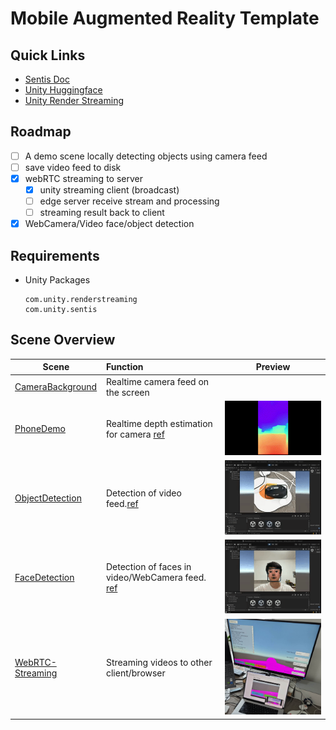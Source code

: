 # Mobile Augmented Reality Template

## Quick Links

* [Sentis Doc](https://docs.unity3d.com/Packages/com.unity.sentis@1.2/manual/create-an-input-tensor.html)
* [Unity Huggingface](https://huggingface.co/unity)
* [Unity Render Streaming](https://docs.unity3d.com/Packages/com.unity.renderstreaming@3.1/manual/index.html)

## Roadmap

- [ ] A demo scene locally detecting objects using camera feed
- [ ] save video feed to disk
- [x] webRTC streaming to server
    - [x] unity streaming client (broadcast)
    - [ ] edge server receive stream and processing
    - [ ] streaming result back to client
- [x] WebCamera/Video face/object detection

## Requirements

* Unity Packages
    ```
    com.unity.renderstreaming
    com.unity.sentis
    ```

## Scene Overview

| Scene                                                    | Function                                                                                                                         | Preview                                                     |
|----------------------------------------------------------|:---------------------------------------------------------------------------------------------------------------------------------|-------------------------------------------------------------|
| [CameraBackground](Assets/Scenes/CameraBackground.unity) | Realtime camera feed on the screen                                                                                               |                                                             |
| [PhoneDemo](Assets/Scenes/PhoneDemo.unity)               | Realtime depth estimation for camera [ref](https://github.com/Unity-Technologies/sentis-samples/tree/main/DepthEstimationSample) | ![image info](./Documentation/main.gif)                     |
| [ObjectDetection](Assets/Scenes/ObjectDetection.unity)   | Detection of video feed.[ref](https://huggingface.co/unity/sentis-YOLOv8n)                                                       | ![object_detection.gif](Documentation/object_detection.gif) |
| [FaceDetection](Assets/Scenes/FaceDetection.unity)       | Detection of faces in video/WebCamera feed. [ref](https://huggingface.co/unity/sentis-blaze-face/tree/main)                      | ![face_detection.gif](Documentation/face_detection.gif)     |
| [WebRTC-Streaming](Assets/Scenes/streaming-test.unity)   | Streaming videos to other client/browser                                                                                         | ![img.png](Documentation/streaming.png)                     |
